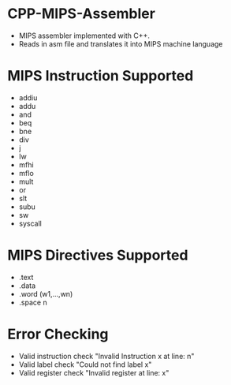 # CPP-MIPS-Assembler
* MIPS assembler implemented with C++.
* Reads in asm file and translates it into MIPS machine language

# MIPS Instruction Supported
* addiu
* addu
* and
* beq
* bne
* div
* j
* lw
* mfhi
* mflo
* mult
* or
* slt
* subu
* sw
* syscall

# MIPS Directives Supported
* .text
* .data
* .word (w1,...,wn)
* .space n

# Error Checking
* Valid instruction check "Invalid Instruction x at line: n"
* Valid label check "Could not find label x"
* Valid register check "Invalid register at line: x"
